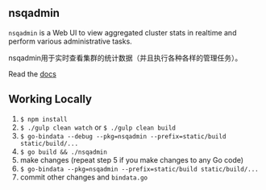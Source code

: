 ## nsqadmin

`nsqadmin` is a Web UI to view aggregated cluster stats in realtime and perform various
administrative tasks.

nsqadmin用于实时查看集群的统计数据（并且执行各种各样的管理任务）。

Read the [docs](http://nsq.io/components/nsqadmin.html)

## Working Locally

 1. `$ npm install`
 2. `$ ./gulp clean watch` or `$ ./gulp clean build`
 3. `$ go-bindata --debug --pkg=nsqadmin --prefix=static/build static/build/...`
 4. `$ go build && ./nsqadmin`
 5. make changes (repeat step 5 if you make changes to any Go code)
 6. `$ go-bindata --pkg=nsqadmin --prefix=static/build static/build/...`
 7. commit other changes and `bindata.go`

